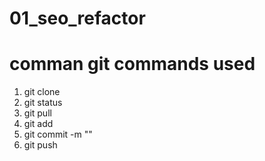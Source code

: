 # 01_seo_refactor

# comman git commands used


1. git clone
1. git status
1. git pull
1. git add
1. git commit -m ""
1. git push
